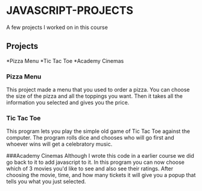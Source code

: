 # JAVASCRIPT-PROJECTS
A few projects I worked on in this course
## Projects
*Pizza Menu
*Tic Tac Toe
*Academy Cinemas

### Pizza Menu
This project made a menu that you used to order a pizza. You can 
choose the size of the pizza and all the toppings you want. Then it 
takes all the information you selected and gives you the price.

### Tic Tac Toe
This program lets you play the simple old game of Tic Tac Toe against
the computer. The program rolls dice and chooses who will go first and whoever wins
will get a celebratory music.

###Academy Cinemas
Although I wrote this code in a earlier course we did go back to it to add javascript to it.
In this program you can now choose which of 3 movies you'd like to see and also see their ratings.
After choosing the movie, time, and how many tickets it will give you a popup that tells you what you
just selected.
